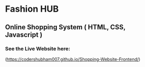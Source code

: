 # Fashion HUB

## Online Shopping System ( HTML, CSS, Javascript )

### See the Live Website here:

(https://codershubham007.github.io/Shopping-Website-Frontend/)
